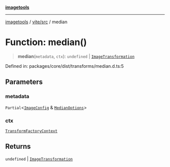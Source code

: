 [**imagetools**](../../../README.md)

***

[imagetools](../../../modules.md) / [vite/src](../README.md) / median

# Function: median()

> **median**(`metadata`, `ctx`): `undefined` \| [`ImageTransformation`](../type-aliases/ImageTransformation.md)

Defined in: packages/core/dist/transforms/median.d.ts:5

## Parameters

### metadata

`Partial`\<[`ImageConfig`](../type-aliases/ImageConfig.md) & [`MedianOptions`](../interfaces/MedianOptions.md)\>

### ctx

[`TransformFactoryContext`](../interfaces/TransformFactoryContext.md)

## Returns

`undefined` \| [`ImageTransformation`](../type-aliases/ImageTransformation.md)
